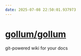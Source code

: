 ```yaml
---
date: 2025-07-08 22:50:01.937973
---
```


# [gollum/gollum](https://github.com/gollum/gollum)

git-powered wiki for your docs